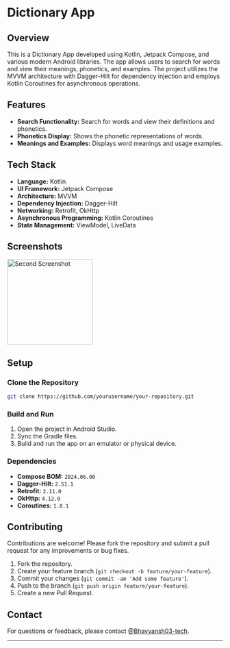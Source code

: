 # Dictionary App

## Overview

This is a Dictionary App developed using Kotlin, Jetpack Compose, and various modern Android libraries. The app allows users to search for words and view their meanings, phonetics, and examples. The project utilizes the MVVM architecture with Dagger-Hilt for dependency injection and employs Kotlin Coroutines for asynchronous operations.

## Features

- **Search Functionality:** Search for words and view their definitions and phonetics.
- **Phonetics Display:** Shows the phonetic representations of words.
- **Meanings and Examples:** Displays word meanings and usage examples.

## Tech Stack

- **Language:** Kotlin
- **UI Framework:** Jetpack Compose
- **Architecture:** MVVM
- **Dependency Injection:** Dagger-Hilt
- **Networking:** Retrofit, OkHttp
- **Asynchronous Programming:** Kotlin Coroutines
- **State Management:** ViewModel, LiveData

## Screenshots
<img src="https://github.com/user-attachments/assets/d08acb33-87b1-47f8-b271-a14de9e0392e" alt="Second Screenshot" style="width: 200px; height: auto;">

## Setup
### Clone the Repository

```bash
git clone https://github.com/yourusername/your-repository.git
```

### Build and Run
1. Open the project in Android Studio.
2. Sync the Gradle files.
3. Build and run the app on an emulator or physical device.

### Dependencies
- **Compose BOM:** `2024.06.00`
- **Dagger-Hilt:** `2.51.1`
- **Retrofit:** `2.11.0`
- **OkHttp:** `4.12.0`
- **Coroutines:** `1.8.1`

## Contributing

Contributions are welcome! Please fork the repository and submit a pull request for any improvements or bug fixes.

1. Fork the repository.
2. Create your feature branch (`git checkout -b feature/your-feature`).
3. Commit your changes (`git commit -am 'Add some feature'`).
4. Push to the branch (`git push origin feature/your-feature`).
5. Create a new Pull Request.

## Contact

For questions or feedback, please contact [@Bhavyansh03-tech](https://github.com/Bhavyansh03-tech).

---
